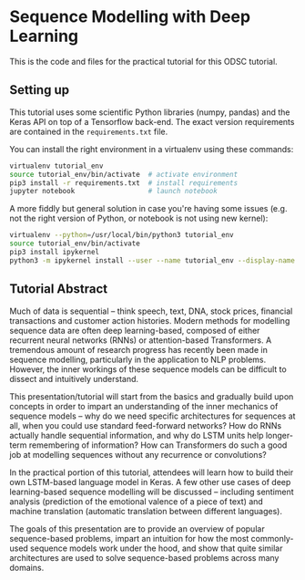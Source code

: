 # Sequence Modelling with Deep Learning

This is the code and files for the practical tutorial for this ODSC tutorial.

## Setting up

This tutorial uses some scientific Python libraries (numpy, pandas) and the Keras API on top of a Tensorflow back-end. The exact version requirements are contained in the `requirements.txt` file.

You can install the right environment in a virtualenv using these commands:

```bash
virtualenv tutorial_env
source tutorial_env/bin/activate  # activate environment
pip3 install -r requirements.txt  # install requirements
jupyter notebook                  # launch notebook
```

A more fiddly but general solution in case you're having some issues (e.g. not the right version of Python, or notebook is not using new kernel):
```bash
virtualenv --python=/usr/local/bin/python3 tutorial_env
source tutorial_env/bin/activate
pip3 install ipykernel
python3 -m ipykernel install --user --name tutorial_env --display-name "tutorial_env_kernel"
```


## Tutorial Abstract

Much of data is sequential – think speech, text, DNA, stock prices, financial transactions and customer action histories. Modern methods for modelling sequence data are often deep learning-based, composed of either recurrent neural networks (RNNs) or attention-based Transformers. A tremendous amount of research progress has recently been made in sequence modelling, particularly in the application to NLP problems. However, the inner workings of these sequence models can be difficult to dissect and intuitively understand.

This presentation/tutorial will start from the basics and gradually build upon concepts in order to impart an understanding of the inner mechanics of sequence models – why do we need specific architectures for sequences at all, when you could use standard feed-forward networks? How do RNNs actually handle sequential information, and why do LSTM units help longer-term remembering of information? How can Transformers do such a good job at modelling sequences without any recurrence or convolutions?

In the practical portion of this tutorial, attendees will learn how to build their own LSTM-based language model  in Keras. A few other use cases of deep learning-based sequence modelling will be discussed – including sentiment analysis (prediction of the emotional valence of a piece of text) and machine translation (automatic translation between different languages).

The goals of this presentation are to provide an overview of popular sequence-based problems, impart an intuition for how the most commonly-used sequence models work under the hood, and show that quite similar architectures are used to solve sequence-based problems across many domains.
